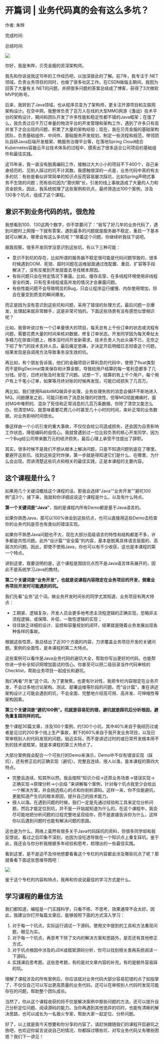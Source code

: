 # 开篇词 \| 业务代码真的会有这么多坑？

作者: 朱晔

完成时间:

总结时间:

![](<https://static001.geekbang.org/resource/image/71/e3/71d40964e5d3178c2ec4e918991ef2e3.jpg>)

<audio><source src="https://static001.geekbang.org/resource/audio/85/07/85b838c641ea24155eade11547886907.mp3" type="audio/mpeg"></audio>

你好，我是朱晔，贝壳金服的资深架构师。

我先和你说说我这15年的工作经历吧，以加深彼此的了解。前7年，我专注于.NET领域，负责业务项目的同时，也做了很多社区工作。在CSDN做版主期间，我因为回答了大量有关.NET的问题，并把很多问题的答案总结成了博客，获得了3次微软MVP的称号。

后来，我转到了Java领域，也从程序员变为了架构师，更关注开源项目和互联网架构设计。在空中网，我整体负责了百万人在线的大型MMO网游《激战》技术平台的架构设计，期间和团队开发了许多性能和稳定性都不错的Java框架；在饿了么，我负责过日千万订单量的物流平台的开发管理和架构工作，遇到了许多只有高并发下才会出现的问题，积累了大量的架构经验；现在，我在贝壳金服的基础架构团队，负责基础组件、中间件、基础服务开发规划，制定一些流程和规范，带领团队自研Java后端开发框架、微服务治理平台等，在落地Spring Cloud结合Kubernetes容器云平台技术体系的过程中，摸索出了很多适合公司项目的基础组件和最佳实践。

这15年来，我一直没有脱离编码工作，接触过大大小小的项目不下400个，自己亲身经历的、见别人踩过的坑不计其数。我感触很深的一点是，业务代码中真的有太多的坑：有些是看似非常简单的知识点反而容易屡次踩坑，比如Spring声明式事务不生效的问题；而有些坑因为“潜伏期”长，引发的线上事故造成了大量的人力和资金损失。因此，我系统梳理了这些案例和坑点，最终筛选出100个案例，涉及130多个坑点，组成了这个课程。

<!-- [[[read_end]]] -->

## 意识不到业务代码的坑，很危险

我想看到100、130这两个数字，你不禁要问了：“我写了好几年的业务代码了，遇到问题时上网搜一下就有答案，遇到最多的问题就是服务器不稳定，重启一下基本就可以解决，哪里会有这么多坑呢？”带着这个问题，你继续听我往下说吧。

据我观察，很多开发同学没意识到这些坑，有以下三种可能：

- 意识不到坑的存在，比如所谓的服务器不稳定很可能是代码问题导致的，很多时候遇到OOM、死锁、超时问题在运维层面通过改配置、重启、扩容等手段解决了，没有反推到开发层面去寻找根本原因。
- 有些问题只会在特定情况下暴露。比如，缓存击穿、在多线程环境使用非线程安全的类，只有在多线程或高并发的情况才会暴露问题。
- 有些性能问题不会导致明显的Bug，只会让程序运行缓慢、内存使用增加，但会在量变到质变的瞬间爆发。

<!-- -->

而正是因为没有意识到这些坑和问题，采用了错误的处理方式，最后问题一旦爆发，处理起来就非常棘手，这是非常可怕的。下面这些场景有没有感觉似曾相识呢？

比如，我曾听说过有一个订单量很大的项目，每天总有上千份订单的状态或流程有问题，需要花费大量的时间来核对数据，修复订单状态。开发同学因为每天牵扯太多精力在排查问题上，根本没时间开发新需求。技术负责人为此头痛不已，无奈之下招了专门的技术支持人员。最后痛定思痛，才决定开启明细日志彻查这个问题，结果发现是自调用方法导致事务没生效的坑。

再比如，有个朋友告诉我，他们的金融项目计算利息的代码中，使用了float类型而不是BigDecimal类来保存和计算金额，导致给用户结算的每一笔利息都多了几分钱。好在，日终对账及时发现了问题。试想一下，结算的有上千个用户，每个用户有上千笔小订单，如果等月终对账的时候再发现，可能已经损失了几百万。

再比如，我们使用RabbitMQ做异步处理，业务处理失败的消息会循环不断地进入MQ。问题爆发之前，可能只影响了消息处理的时效性。但等MQ彻底瘫痪时，面对MQ中堆积的、混杂了死信和正常消息的几百万条数据，你除了清空又能怎么办。但清空MQ，就意味着要花费几小时甚至几十小时的时间，来补正常的业务数据，对业务影响时间很长。

像这样由一个小坑引发的重大事故，不仅仅会给公司造成损失，还会因为自责影响工作状态，降低编码的自信心。我就曾遇到过一位比较负责的核心开发同学，因为一个Bug给公司带来数万元的经济损失，最后心理上承受不住提出了辞职。

其实，很多时候不是我们不想从根本上解决问题，只是不知道问题到底在了哪里。要避开这些坑、找到这些定时炸弹，第一步就是得知道它们是什么、在哪里、为什么会出现。而讲清楚这些坑点和相关的最佳实践，正是本课程的主要内容。

## 这个课程是什么？

如果用几个关键词概括这个课程的话，那我会选择“Java”“业务开发”“避坑100例”这3个。接下来，我就和你详细说说这个课程是什么，以及有什么特点。

**第一个关键词是“Java”**，指的是课程内所有Demo都是基于Java语言的。

如果你熟悉Java，那可以100%体会到这些坑点，也可以直接用这些Demo去检查你的业务代码是否也有类似的错误实现。

如果你不熟悉Java问题也不大，现在大部分高级语言的特性和结构都差不多，许多都是共性问题。此外“设计篇”“安全篇”的内容，基本是脱离具体语言层面的、高层次的问题。因此，即使不使用Java，你也可以有不少收获，这也是本课程的第一个特点。

讲到这里，我要说明的是，这个课程是围绕坑点而不是Java语言体系展开的，因此不是系统学习Java的教材。

**第二个关键词是“业务开发”，也就是说课程内容限定在业务项目的开发，侧重业务项目开发时可能遇到的坑。**

我们先看“业务”这个词。做业务开发时间长的同学尤其知道，业务项目有两大特点：

- 工期紧、逻辑复杂，开发人员会更多地考虑主流程逻辑的正确实现，忽略非主流程逻辑，或保障、补偿、一致性逻辑的实现；
- 往往缺乏详细的设计、监控和容量规划的闭环，结果就是随着业务发展出现各种各样的事故。

<!-- -->

根据这些性质，我总结出了近30个方面的内容，力求覆盖业务项目开发的关键问题。案例的全面性，是本课程的第二大特点。

这些案例可以看作是Java业务代码的避坑大全，帮助你写出更好的代码，也能帮你进一步补全知识网增加面试的信心。你甚至可以把二级目录当作代码审核的Checklist，帮助业务项目一起成长和避坑。

我们再看“开发”这个词。为了更聚焦，也更有针对性，我把专栏内容限定在业务开发，不会过多地讨论架构、测试、部署运维等阶段的问题。而“设计篇”，重在讲述架构设计上可能会遇到的坑，不会全面、完整地介绍高可用、高并发、可伸缩性等架构因素。

**第三个关键词是“避坑100例”。坑就是容易犯的错，避坑就是踩坑后分析根因，避免重复踩同样的坑。**

整个课程30篇文章，涉及100个案例、约130个小坑，其中40%来自于我经历过或者是见过的200多个线上生产事故，剩下的60%来自于我开发业务项目，以及日常审核别人的代码发现的问题。贴近实际，而不是讲述过时的或日常开发根本用不到的技术或框架，就是本课程的第三大特点了。

大部分案例我会配合一个可执行的Demo来演示，Demo中不仅有错误实现（踩坑），还有修正后的正确实现（避坑）。完整且连续、授人以渔，是本课程的第四大特点。

- 完整且连续，知其所以然。我会按照“知识介绍->还原业务场景->错误实现->正确实现->原理分析->小总结 ”来讲解每个案例，针对每个坑点我至少会给出一个解决方案，并会挑选核心的点和你剖析源码。这样一来，你不仅能避坑，更能知道产生坑的根本原因，提升自己的技术能力。
- 授人以渔。在遇到问题的时候，我们一定是先通过经验和工具来定位分析问题，然后才能定位到坑，并不是一开始就知道为什么的。在这个课程中，我会尽可能地把分析问题的过程完整地呈现给你，而不是直接告诉你为什么，这样你以后遇到问题时也能有解决问题的思路。

<!-- -->

这也是为什么，网络上虽然有很多关于Java代码踩坑的资料，但很多同学却和我反馈说，看过之后印象不深刻，也因为没吃透导致在一个知识点上重复踩坑。鉴于此，我还会与你分析我根据多年经验和思考，梳理出的一些最佳实践。

看到这里，是不是迫不及待地想要看看这个专栏的内容都会涉及哪些坑点了呢？那就看看下面这张思维导图吧：

![](<https://static001.geekbang.org/resource/image/0e/20/0ee7e3490bae45d6f0ce06a050695020.jpg?wh=2995*5999>)

鉴于这个专栏的内容和特点，我再和你说说最佳的学习方式是什么。

## 学习课程的最佳方法

我们都知道，编程是一门实践科学，只看不练、不思考，效果通常不会太好。因此，我建议你打开每篇文章后，能够按照下面的方式深入学习：

1. 对于每一个坑点，实际运行调试一下源码，使用文中提到的工具和方法重现问题，眼见为实。
2. 对于每一个坑点，再思考下除了文内的解决方案和思路外，是否还有其他修正方式。
3. 对于坑点根因中涉及的JDK或框架源码分析，你可以找到相关类再系统阅读一下源码。
4. 实践课后思考题。这些思考题，有的是对文章内容的补充，有的是额外容易踩的坑。

<!-- -->

理解了课程涉及的所有案例后，你应该就对业务代码大部分容易犯错的点了如指掌了，不仅仅自己可以写出更高质量的业务代码，还可以在审核别人代码时发现可能存在的问题，帮助整个团队成长。

当然了，你从这个课程收获的将不仅是解决案例中那些问题的方法，还可以提升自己分析定位问题、阅读源码的能力。当你再遇到其他诡异的坑时，也能有清晰的解决思路，也可以成长为一名救火专家，帮助大家一起定位、分析问题。

好了，以上就是我今天想要和你分享的内容了。请赶快跟随我们的课程开启避坑之旅吧，也欢迎你留言说说自己的情况，你都踩过哪些坑、对写业务代码又有哪些困惑？我们下一讲见！

